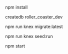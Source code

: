 

npm install


createdb roller_coaster_dev

npm run knex migrate:latest

npm run knex seed:run


npm start
